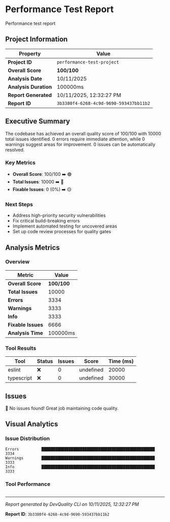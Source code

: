 # Performance Test Report

Performance test report

## Project Information

| Property | Value |
|----------|-------|
| **Project ID** | `performance-test-project` |
| **Overall Score** | **100/100** |
| **Analysis Date** | 10/11/2025 |
| **Analysis Duration** | 100000ms |
| **Report Generated** | 10/11/2025, 12:32:27 PM |
| **Report ID** | `3b3380f4-6268-4c9d-9690-593437bb11b2` |

## Executive Summary

The codebase has achieved an overall quality score of 100/100 with 10000 total issues identified. 0 errors require immediate attention, while 0 warnings suggest areas for improvement. 0 issues can be automatically resolved.

### Key Metrics

- **Overall Score**: 100/100 ➡️ 🟢
- **Total Issues**: 10000 ➡️ 🔴
- **Fixable Issues**: 0 (0%) ➡️ 🟡

### Next Steps

- Address high\-priority security vulnerabilities
- Fix critical build\-breaking errors
- Implement automated testing for uncovered areas
- Set up code review processes for quality gates

## Analysis Metrics

### Overview

| Metric | Value |
|--------|-------|
| **Overall Score** | **100/100** |
| **Total Issues** | 10000 |
| **Errors** | 3334 |
| **Warnings** | 3333 |
| **Info** | 3333 |
| **Fixable Issues** | 6666 |
| **Analysis Time** | 100000ms |

### Tool Results

| Tool | Status | Issues | Score | Time (ms) |
|------|--------|--------|-------|-----------|
| eslint | ❌ | 0 | undefined | 20000 |
| typescript | ❌ | 0 | undefined | 30000 |

## Issues

🎉 No issues found! Great job maintaining code quality.

## Visual Analytics

### Issue Distribution

```
Errors          ██████████████████████████████████████████████████ 3334
Warnings        ██████████████████████████████████████████████████ 3333
Info            ██████████████████████████████████████████████████ 3333
```

### Tool Performance

```

```

---

*Report generated by DevQuality CLI on 10/11/2025, 12:32:27 PM*

**Report ID**: `3b3380f4-6268-4c9d-9690-593437bb11b2`
